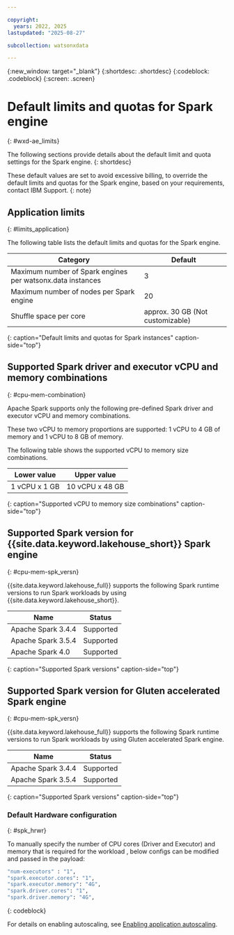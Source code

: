 ```yaml
---

copyright:
  years: 2022, 2025
lastupdated: "2025-08-27"

subcollection: watsonxdata

---
```


{:new_window: target="_blank"}
{:shortdesc: .shortdesc}
{:codeblock: .codeblock}
{:screen: .screen}


# Default limits and quotas for Spark engine
{: #wxd-ae_limits}

The following sections provide details about the default limit and quota settings for the Spark engine.
{: shortdesc}

These default values are set to avoid excessive billing, to override the default limits and quotas for the Spark engine, based on your requirements, contact IBM Support.
{: note}

## Application limits
{: #limits_application}

The following table lists the default limits and quotas for the Spark engine.


| Category                                |        Default         |
| --------------------------------------- | ---------------------- |
| Maximum number of Spark engines per watsonx.data instances |                      3 |
| Maximum number of nodes per Spark engine              |                    20 |
| Shuffle space per core                  | approx. 30 GB (Not customizable) |
{: caption="Default limits and quotas for Spark instances" caption-side="top"}


## Supported Spark driver and executor vCPU and memory combinations
{: #cpu-mem-combination}

Apache Spark supports only the following pre-defined Spark driver and executor vCPU and memory combinations.

These two vCPU to memory proportions are supported: 1 vCPU to 4 GB of memory and 1 vCPU to 8 GB of memory.

The following table shows the supported vCPU to memory size combinations.

| Lower value | Upper value |
| ------------|-------------|
| 1 vCPU x 1 GB | 10 vCPU x 48 GB |
{: caption="Supported vCPU to memory size combinations" caption-side="top"}


## Supported Spark version for {{site.data.keyword.lakehouse_short}} Spark engine
{: #cpu-mem-spk_versn}


{{site.data.keyword.lakehouse_full}} supports the following Spark runtime versions to run Spark workloads by using {{site.data.keyword.lakehouse_short}}.

| Name | Status |
| ------------|-------------|
| Apache Spark 3.4.4 | Supported |
| Apache Spark 3.5.4 | Supported |
| Apache Spark 4.0 | Supported |
{: caption="Supported Spark versions" caption-side="top"}


## Supported Spark version for Gluten accelerated Spark engine
{: #cpu-mem-spk_versn}


{{site.data.keyword.lakehouse_full}} supports the following Spark runtime versions to run Spark workloads by using Gluten accelerated Spark engine.

| Name | Status |
| ------------|-------------|
| Apache Spark 3.4.4 | Supported |
| Apache Spark 3.5.4 | Supported |
{: caption="Supported Spark versions" caption-side="top"}

### Default Hardware configuration
{: #spk_hrwr}


To manually specify the number of CPU cores (Driver and Executor) and memory that is required for the workload , below configs can be modified and passed in the payload:

```bash
"num-executors" : "1",
"spark.executor.cores": "1",
"spark.executor.memory": "4G",
"spark.driver.cores": "1",
"spark.driver.memory": "4G",
```
{: codeblock}

For details on enabling autoscaling, see [Enabling application autoscaling](/docs/watsonxdata?topic=watsonxdata-appl-auto-scaling).
